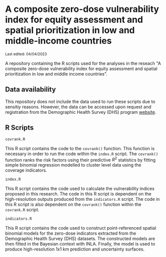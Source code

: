 # A composite zero-dose vulnerability index for equity assessment and spatial prioritization in low and middle-income countries
<sub>Last edited: 04/04/2023</sub>

A repository containing the R scripts used for the analyses in the reseach "A composite zero-dose vulnerability index for equity assessment and spatial prioritization in low and middle income countries". 

## Data availability

This repository does not include the data used to run these scripts due to sensitiy reasons. However, the data can be accessed upon request and registration from the Demographic Health Survey (DHS) program [website](https://dhsprogram.com/). 

## R Scripts

`covrank.R`

This R script contains the code to the `covrank()` function. This function is necessary in order to run the code within the `index.R` script. The `covrank()` function ranks the risk factors using their predictive $R^2$ statistics by fitting simple binomial regression modelled to cluster level data using the coverage indicators.

`index.R`

This R script contains the code used to calculate the vulnerability indices proposed in this research. The code in this R script is dependent on the high-resolution outputs produced from the `indicators.R` script. The code in this R script is also dependent on the `covrank()` function within the `covrank.R` script.

`indicators.R`

This R script contains the code used to construct point-referenced spatial binomial models for the zero-dose indicators extracted from the Demographic Health Survey (DHS) datasets. The constructed models are then fitted in the Bayesian context with INLA. Finally, the model is used to produce high-resolution 1x1 km prediction and uncertainty surfaces.
